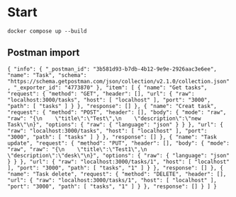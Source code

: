 # Start
`docker compose up --build`

## Postman import
`
    {
	"info": {
		"_postman_id": "3b581d93-b7db-4b12-9e9e-2926aac3e6ee",
		"name": "Task",
		"schema": "https://schema.getpostman.com/json/collection/v2.1.0/collection.json",
		"_exporter_id": "4773870"
	},
	"item": [
		{
			"name": "Get tasks",
			"request": {
				"method": "GET",
				"header": [],
				"url": {
					"raw": "localhost:3000/tasks",
					"host": [
						"localhost"
					],
					"port": "3000",
					"path": [
						"tasks"
					]
				}
			},
			"response": []
		},
		{
			"name": "Creat task",
			"request": {
				"method": "POST",
				"header": [],
				"body": {
					"mode": "raw",
					"raw": "{\n    \"title\":\"Test\",\n    \"description\":\"new Task\"\n}",
					"options": {
						"raw": {
							"language": "json"
						}
					}
				},
				"url": {
					"raw": "localhost:3000/tasks",
					"host": [
						"localhost"
					],
					"port": "3000",
					"path": [
						"tasks"
					]
				}
			},
			"response": []
		},
		{
			"name": "Task update",
			"request": {
				"method": "PUT",
				"header": [],
				"body": {
					"mode": "raw",
					"raw": "{\n    \"title\":\"Test1\",\n    \"description\":\"desk\"\n}",
					"options": {
						"raw": {
							"language": "json"
						}
					}
				},
				"url": {
					"raw": "localhost:3000/tasks/1",
					"host": [
						"localhost"
					],
					"port": "3000",
					"path": [
						"tasks",
						"1"
					]
				}
			},
			"response": []
		},
		{
			"name": "Task delete",
			"request": {
				"method": "DELETE",
				"header": [],
				"url": {
					"raw": "localhost:3000/tasks/1",
					"host": [
						"localhost"
					],
					"port": "3000",
					"path": [
						"tasks",
						"1"
					]
				}
			},
			"response": []
		}
	]
}
`
